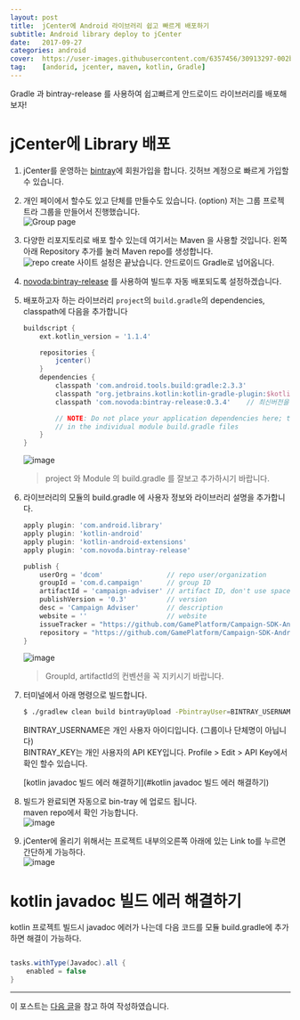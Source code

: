 ```yaml
---
layout: post
title:  jCenter에 Android 라이브러리 쉽고 빠르게 배포하기
subtitle: Android library deploy to jCenter
date:   2017-09-27
categories: android
cover:  https://user-images.githubusercontent.com/6357456/30913297-002b7bc8-a390-11e7-9421-7c60bb340bf6.png
tag:    [andorid, jcenter, maven, kotlin, Gradle]
---
```


Gradle 과 bintray-release 를 사용하여 쉽고빠르게 안드로이드 라이브러리를 배포해 보자!

# jCenter에 Library 배포
1. jCenter를 운영하는 [bintray](https://bintray.com/)에 회원가입을 합니다.
깃허브 계정으로 빠르게 가입할수 있습니다.

2. 개인 페이에서 할수도 있고 단체를 만들수도 있습니다. (option)
저는 그룹 프로젝트라 그룹을 만들어서 진행했습니다.<br>
![Group page](https://user-images.githubusercontent.com/6357456/30902691-79713db6-a36c-11e7-9d7a-2d6eb961724c.png)

3. 다양한 리포지토리로 배포 할수 있는데 여기서는 Maven 을 사용할 것입니다.
왼쪽아래 Repository 추가를 눌러 Maven repo를 생성합니다.<br>
![repo create](https://user-images.githubusercontent.com/6357456/30902794-dc591124-a36c-11e7-8a35-199d4631a76d.png)
사이트 설정은 끝났습니다. 안드로이드 Gradle로 넘어옵니다.

4. [novoda:bintray-release](https://github.com/novoda/bintray-release) 를 사용하여 빌드후 자동 배포되도록 설정하겠습니다.
5. 배포하고자 하는 라이브러리 `project`의 `build.gradle`의 dependencies, classpath에 다음을 추가합니다
    ```gradle
    buildscript {
        ext.kotlin_version = '1.1.4'

        repositories {
            jcenter()
        }
        dependencies {
            classpath 'com.android.tools.build:gradle:2.3.3'
            classpath "org.jetbrains.kotlin:kotlin-gradle-plugin:$kotlin_version"
            classpath 'com.novoda:bintray-release:0.3.4'    // 최신버전을 확인하세요!

            // NOTE: Do not place your application dependencies here; they belong
            // in the individual module build.gradle files
        }
    }
    ```
    ![image](https://user-images.githubusercontent.com/6357456/30903128-fa9478da-a36d-11e7-95ae-c92b8119f197.png)
    > project 와 Module 의 build.gradle 를 잘보고 추가하시기 바랍니다.
6. 라이브러리의 모듈의 build.gradle 에 사용자 정보와 라이브러리 설명을 추가합니다. <br>
    ```gradle
    apply plugin: 'com.android.library'
    apply plugin: 'kotlin-android'
    apply plugin: 'kotlin-android-extensions'
    apply plugin: 'com.novoda.bintray-release'

    publish {
        userOrg = 'dcom'                // repo user/organization
        groupId = 'com.d.campaign'      // group ID
        artifactId = 'campaign-adviser' // artifact ID, don't use space
        publishVersion = '0.3'          // version
        desc = 'Campaign Adviser'       // description
        website = ''                    // website
        issueTracker = "https://github.com/GamePlatform/Campaign-SDK-Android/issues"    // git issue tracker
        repository = "https://github.com/GamePlatform/Campaign-SDK-Android.git"         // git repo
    }
    ```
    ![image](https://user-images.githubusercontent.com/6357456/30903611-a3c49f4c-a36f-11e7-99c1-060598785118.png)
    > GroupId, artifactId의 컨벤션을 꼭 지키시기 바랍니다.

7. 터미널에서 아래 명령으로 빌드합니다.
    ```bash
    $ ./gradlew clean build bintrayUpload -PbintrayUser=BINTRAY_USERNAME -PbintrayKey=BINTRAY_KEY -PdryRun=false
    ```
    BINTRAY_USERNAME은 개인 사용자 아이디입니다. (그룹이나 단체명이 아닙니다)<br>
    BINTRAY_KEY는 개인 사용자의 API KEY입니다. Profile > Edit > API Key에서 확인 할수 있습니다.

    [kotlin javadoc 빌드 에러 해결하기](#kotlin javadoc 빌드 에러 해결하기)

8. 빌드가 완료되면 자동으로 bin-tray 에 업로드 됩니다.<br>
maven repo에서 확인 가능합니다.<br>
![image](https://user-images.githubusercontent.com/6357456/30904088-24f4f9bc-a371-11e7-9d72-b335598734c3.png)

9. jCenter에 올리기 위해서는 프로젝트 내부의오른쪽 아래에 있는 Link to를 누르면 간단하게 가능하다.<br>
![image](https://user-images.githubusercontent.com/6357456/30904455-53526c12-a372-11e7-8091-a0c2567a8017.png)

# kotlin javadoc 빌드 에러 해결하기
kotlin 프로젝트 빌드시 javadoc 에러가 나는데 다음 코드를 모듈 build.gradle에 추가하면 해결이 가능하다.<br>
```gradle

tasks.withType(Javadoc).all {
    enabled = false
}
```

-----------
이 포스트는 [다음 글](http://www.kmshack.kr/2016/06/jcenter%EB%A1%9C-%EC%95%88%EB%93%9C%EB%A1%9C%EC%9D%B4%EB%93%9C-%EB%9D%BC%EC%9D%B4%EB%B8%8C%EB%9F%AC%EB%A6%AC-%EA%B0%84%EB%8B%A8%ED%95%98%EA%B2%8C-%EB%B0%B0%ED%8F%AC%ED%95%98%EA%B8%B0/)을 참고 하여 작성하였습니다.